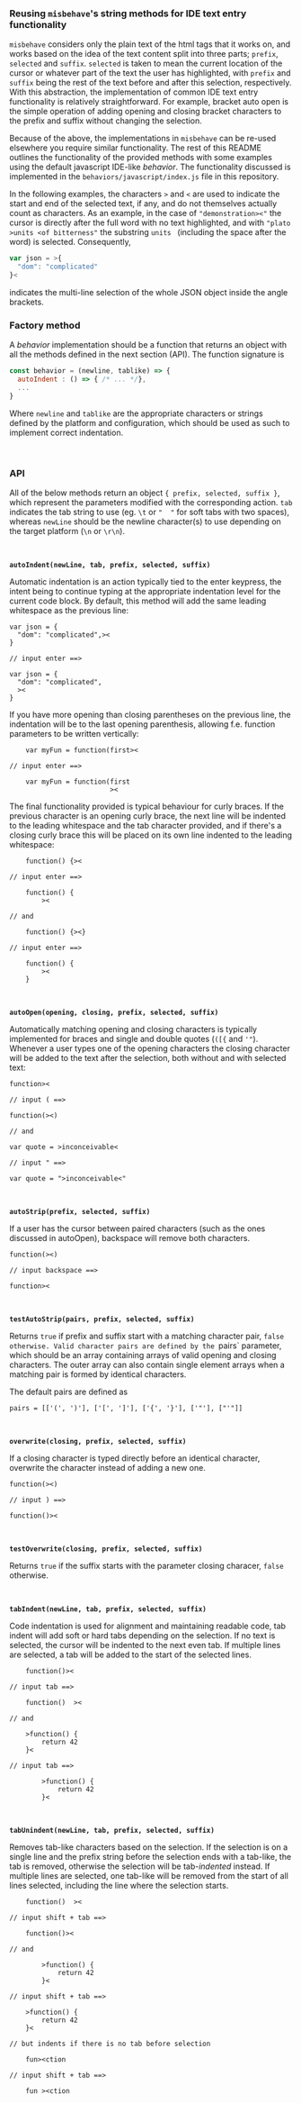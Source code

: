 ### Reusing `misbehave`'s string methods for IDE text entry functionality

`misbehave` considers only the plain text of the html tags that it works on, and works based on the idea of the text content split into three parts; `prefix`, `selected` and `suffix`. `selected` is taken to mean the current location of the cursor or whatever part of the text the user has highlighted, with `prefix` and `suffix` being the rest of the text before and after this selection, respectively. With this abstraction, the implementation of common IDE text entry functionality is relatively straightforward. For example, bracket auto open is the simple operation of adding opening and closing bracket characters to the prefix and suffix without changing the selection.

Because of the above, the implementations in `misbehave` can be re-used elsewhere you require similar functionality. The rest of this README outlines the functionality of the provided methods with some examples using the default javascript IDE-like _behavior_. The functionality discussed is implemented in the `behaviors/javascript/index.js` file in this repository.

In the following examples, the characters `>` and `<` are used to indicate the start and end of the selected text, if any, and do not themselves actually count as characters. As an example, in the case of `"demonstration><"` the cursor is directly after the full word with no text highlighted, and with `"plato >units <of bitterness"` the substring `units ` (including the space after the word) is selected. Consequently,

```js
var json = >{
  "dom": "complicated"
}<
```

indicates the multi-line selection of the whole JSON object inside the angle brackets.

### Factory method

A _behavior_  implementation should be a function that returns an object with all the methods defined in the next section (API). The function signature is

```javascript
const behavior = (newline, tablike) => {
  autoIndent : () => { /* ... */},
  ...
}
```

Where `newline` and `tablike` are the appropriate characters or strings defined by the platform and configuration, which should be used as such to implement correct indentation.

<br>

### API

All of the below methods return an object `{ prefix, selected, suffix }`, which represent the parameters modified with the corresponding action. `tab` indicates the tab string to use (eg. `\t` or `"  "` for soft tabs with two spaces), whereas `newLine` should be the newline character(s) to use depending on the target platform (`\n` or `\r\n`).

<br>

**`autoIndent(newLine, tab, prefix, selected, suffix)`**

Automatic indentation is an action typically tied to the enter keypress, the intent being to continue typing at the appropriate indentation level for the current code block. By default, this method will add the same leading whitespace as the previous line:


```
var json = {
  "dom": "complicated",><
}

// input enter ==>

var json = {
  "dom": "complicated",
  ><
}
```

If you have more opening than closing parentheses on the previous line, the indentation will be to the last opening parenthesis, allowing f.e. function parameters to be written vertically:


```
    var myFun = function(first><

// input enter ==>

    var myFun = function(first
                         ><
```

The final functionality provided is typical behaviour for curly braces. If the previous character is an opening curly brace, the next line will be indented to the leading whitespace and the tab character provided, and if there's a closing curly brace this will be placed on its own line indented to the leading whitespace:

```
    function() {><

// input enter ==>

    function() {
        ><

// and

    function() {><}

// input enter ==>

    function() {
        ><
    }
```

<br>

**`autoOpen(opening, closing, prefix, selected, suffix)`**

Automatically matching opening and closing characters is typically implemented for braces and single and double quotes (`([{` and `'"`). Whenever a user types one of the opening characters the closing character will be added to the text after the selection, both without and with selected text:

```
function><

// input ( ==>

function(><)

// and

var quote = >inconceivable<

// input " ==>

var quote = ">inconceivable<"
```

<br>

**`autoStrip(prefix, selected, suffix)`**

If a user has the cursor between paired characters (such as the ones discussed in autoOpen), backspace will remove both characters.

```
function(><)

// input backspace ==>

function><
```

<br>

**`testAutoStrip(pairs, prefix, selected, suffix)`**

Returns `true` if prefix and suffix start with a matching character pair, `false otherwise. Valid character pairs are defined by the `pairs` parameter, which should be an array containing arrays of valid opening and closing characters. The outer array can also contain single element arrays when a matching pair is formed by identical characters.

The default pairs are defined as

```
pairs = [['(', ')'], ['[', ']'], ['{', '}'], ['"'], ["'"]]
```

<br>

**`overwrite(closing, prefix, selected, suffix)`**

If a closing character is typed directly before an identical character, overwrite the character instead of adding a new one.

```
function(><)

// input ) ==>

function()><
```

<br>

**`testOverwrite(closing, prefix, selected, suffix)`**

Returns `true` if the suffix starts with the parameter closing characer, `false` otherwise.

<br>

**`tabIndent(newLine, tab, prefix, selected, suffix)`**

Code indentation is used for alignment and maintaining readable code, tab indent will add soft or hard tabs depending on the selection. If no text is selected, the cursor will be indented to the next even tab. If multiple lines are selected, a tab will be added to the start of the selected lines.

```
    function()><

// input tab ==>

    function()  ><

// and

    >function() {
        return 42
    }<

// input tab ==>

        >function() {
            return 42
        }<

```

<br>

**`tabUnindent(newLine, tab, prefix, selected, suffix)`**

Removes tab-like characters based on the selection. If the selection is on a single line and the prefix string before the selection ends with a tab-like, the tab is removed, otherwise the selection will be tab-*indented* instead. If multiple lines are selected, one tab-like will be removed from the start of all lines selected, including the line where the selection starts.


```
    function()  ><

// input shift + tab ==>

    function()><

// and

        >function() {
            return 42
        }<

// input shift + tab ==>

    >function() {
        return 42
    }<

// but indents if there is no tab before selection

    fun><ction

// input shift + tab ==>

    fun ><ction

```
